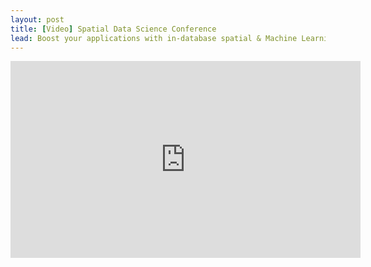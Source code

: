 ```yaml
---
layout: post
title: [Video] Spatial Data Science Conference
lead: Boost your applications with in-database spatial & Machine Learning
---
```


<iframe width="560" height="315" src="https://www.youtube.com/embed/0mtLyTQZWwQ?si=LWlXrWCt08AjOLqu" title="YouTube video player" frameborder="0" allow="accelerometer; autoplay; clipboard-write; encrypted-media; gyroscope; picture-in-picture; web-share" referrerpolicy="strict-origin-when-cross-origin" allowfullscreen></iframe>